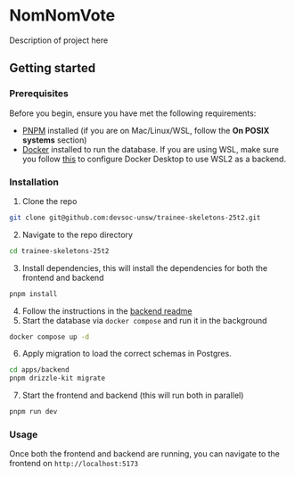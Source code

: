 # NomNomVote

Description of project here

## Getting started
### Prerequisites

Before you begin, ensure you have met the following requirements:
- [PNPM](https://pnpm.io/installation) installed (if you are on Mac/Linux/WSL, follow the **On POSIX systems** section)
- [Docker](https://www.docker.com/) installed to run the database. If you are using WSL, make sure you follow [this](https://docs.docker.com/desktop/features/wsl/) to configure
Docker Desktop to use WSL2 as a backend.

### Installation
1. Clone the repo
```bash
git clone git@github.com:devsoc-unsw/trainee-skeletons-25t2.git

```
2. Navigate to the repo directory
```bash
cd trainee-skeletons-25t2

```
3. Install dependencies, this will install the dependencies for both the frontend and backend
```bash
pnpm install
```
4. Follow the instructions in the [backend readme](./apps/backend/README.md)
5. Start the database via `docker compose` and run it in the background
```bash
docker compose up -d

```
6. Apply migration to load the correct schemas in Postgres.
```bash
cd apps/backend
pnpm drizzle-kit migrate
```
7. Start the frontend and backend (this will run both in parallel)
```bash
pnpm run dev

```

### Usage
Once both the frontend and backend are running, you can navigate to the frontend on `http://localhost:5173`
